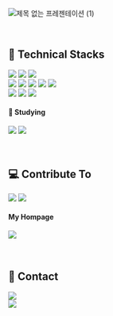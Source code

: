 ![제목 없는 프레젠테이션 (1)](https://user-images.githubusercontent.com/55906697/134803285-ec7a2e42-ad65-45c9-b129-0c11efbbb4df.png)

<br />

<div align="flex-start">
  <h2>🔧 Technical Stacks </h2>
  <span>
    <img src="https://img.shields.io/badge/HTML5-E34F26?style=flat-square&logo=HTML5&logoColor=white"/>
    <img src="https://img.shields.io/badge/CSS3-1572B6?style=flat-square&logo=CSS3&logoColor=white"/>
    <img src="https://img.shields.io/badge/JavaScript-F7DF1E?style=flat-square&logo=JavaScript&logoColor=black"/>
  </span>
  <br />
  <span>
    <img src="https://img.shields.io/badge/ReactJS-61DAFB?style=flat-square&logo=React&logoColor=black"/>
    <img src="https://img.shields.io/badge/NextJS-000000?style=flat-square&logo=Next.js&logoColor=white"/>
    <img src="https://img.shields.io/badge/TypeScript-3178C6?style=flat-square&logo=TypeScript&logoColor=white"/>
    <img src="https://img.shields.io/badge/styled components-DB7093?style=flat-square&logo=styled-components&logoColor=white"/>
    <img src="https://img.shields.io/badge/Redux-764ABC?style=flat-square&logo=Redux&logoColor=white"/>
  </span>
  <br />
  <span>
    <img src="https://img.shields.io/badge/NodeJS-339933?style=flat-square&logo=Node.js&logoColor=white"/>
    <img src="https://img.shields.io/badge/Express-000000?style=flat-square&logo=Express&logoColor=white"/>
    <img src="https://img.shields.io/badge/AWS-232F3E?style=flat-square&logo=Amazon AWS&logoColor=white"/>
  </span>
  
  <h4>📖 Studying </h4>
  <span>
    <img src="https://img.shields.io/badge/NestJS-E0234E?style=flat-square&logo=NestJS&logoColor=white"/>
    <img src="https://img.shields.io/badge/Jest-C21325?style=flat-square&logo=Jest&logoColor=white"/>
  </span>
</div>

<br />
<br />

<div align="flex-start">
  <h2>💻 Contribute To </h2>
  <span>
    <a href="https://make.education"><img src="https://img.shields.io/badge/Make Education-ffc847?style=for-the-badge&logo=Hack The Box&logoColor=black" /></a>
    <a href="https://makeground.net"><img src="https://img.shields.io/badge/Make Ground-3584dF?style=for-the-badge&logo=Goodreads&logoColor=white" /></a>
  </span>
  <h4> My Hompage </h4>
  <a href="https://dudodev.vercel.app"><img src="https://img.shields.io/badge/My Homepage-ff0000?style=for-the-badge&logo=Tumblr&logoColor=white" /> </a>
</div>

<br />
<br />

<div align="flex-start">
  <h2>📱 Contact </h2>
  <span>
    <a href="https://www.instagram.com/twblne/"><img src="https://img.shields.io/badge/instagram-E4405F?style=social&logo=Instagram&logoColor=black" /></a>
    <br />
    <a href="mailto:dlwjdd@naver.com"><img src="https://img.shields.io/badge/email-03C75A?style=social&logo=Naver&logoColor=black" /></a>
  </span>
</div>

